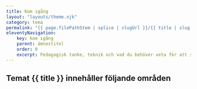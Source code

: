 ```yaml
---
title: Kom igång
layout: "layouts/theme.njk"
category: tema
permalink: "{{ page.filePathStem | splice | slugUrl }}/{{ title | slug }}.html"
eleventyNavigation:
    key: kom igång
    parent: ämnestitel
    order: 0
    excerpt: Pedagogisk tanke, teknik och vad du behöver veta för att skapa din egen kurs
---
```

## Temat {{ title }} innehåller följande områden
